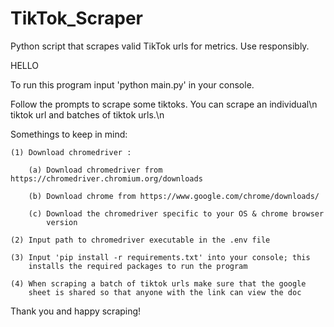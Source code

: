 # TikTok_Scraper
Python script that scrapes valid TikTok urls for metrics. Use responsibly. 

HELLO

To run this program input 'python main.py' in your console.

Follow the prompts to scrape some tiktoks. You can scrape an individual\n
tiktok url and batches of tiktok urls.\n

Somethings to keep in mind:

    (1) Download chromedriver :
    
        (a) Download chromedriver from https://chromedriver.chromium.org/downloads
        
        (b) Download chrome from https://www.google.com/chrome/downloads/
        
        (c) Download the chromedriver specific to your OS & chrome browser
            version
            
    (2) Input path to chromedriver executable in the .env file
    
    (3) Input 'pip install -r requirements.txt' into your console; this
        installs the required packages to run the program
        
    (4) When scraping a batch of tiktok urls make sure that the google
        sheet is shared so that anyone with the link can view the doc

Thank you and happy scraping!
